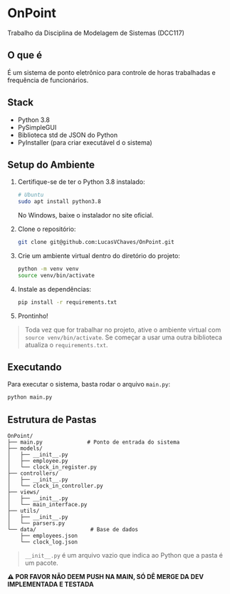 # OnPoint

Trabalho da Disciplina de Modelagem de Sistemas (DCC117)

## O que é

É um sistema de ponto eletrônico para controle de horas trabalhadas e frequência de funcionários.

## Stack

- Python 3.8
- PySimpleGUI
- Biblioteca std de JSON do Python
- PyInstaller (para criar executável d o sistema)

## Setup do Ambiente

1. Certifique-se de ter o Python 3.8 instalado:

    ```bash
    # Ubuntu
    sudo apt install python3.8
    ```

    No Windows, baixe o instalador no site oficial.

2. Clone o repositório:

    ```bash
    git clone git@github.com:LucasVChaves/OnPoint.git
    ```

3. Crie um ambiente virtual dentro do diretório do projeto:

    ```bash
    python -m venv venv
    source venv/bin/activate
    ```

4. Instale as dependências:

    ```bash
    pip install -r requirements.txt
    ```

5. Prontinho!

> Toda vez que for trabalhar no projeto, ative o ambiente virtual com `source venv/bin/activate`.
> Se começar a usar uma outra biblioteca atualiza o `requirements.txt`.

## Executando

Para executar o sistema, basta rodar o arquivo `main.py`:

```bash
python main.py
```

## Estrutura de Pastas

```text
OnPoint/
├── main.py              # Ponto de entrada do sistema
├── models/
│   ├── __init__.py
│   ├── employee.py
│   └── clock_in_register.py
├── controllers/
│   ├── __init__.py
│   └── clock_in_controller.py
├── views/
│   ├── __init__.py
│   └── main_interface.py
├── utils/
│   ├── __init__.py
│   └── parsers.py
└── data/                 # Base de dados
    ├── employees.json
    └── clock_log.json
```

> `__init__.py` é um arquivo vazio que indica ao Python que a pasta é um pacote.

**⚠️ POR FAVOR NÃO DEEM PUSH NA MAIN, SÓ DÊ MERGE DA DEV IMPLEMENTADA E TESTADA**
